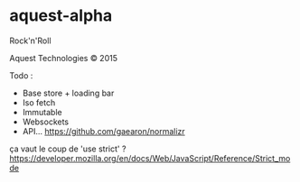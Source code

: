 # aquest-alpha

Rock'n'Roll

Aquest Technologies © 2015

Todo :
- Base store + loading bar
- Iso fetch
- Immutable
- Websockets
- API... https://github.com/gaearon/normalizr

ça vaut le coup de 'use strict' ? https://developer.mozilla.org/en/docs/Web/JavaScript/Reference/Strict_mode
